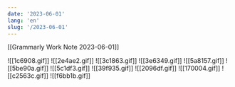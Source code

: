 ```yaml
---
date: '2023-06-01'
lang: 'en'
slug: '/2023-06-01'
---
```


[[Grammarly Work Note 2023-06-01]]

![[1c6908.gif]]
![[2e4ae2.gif]]
![[3c1863.gif]]
![[3e6349.gif]]
![[5a8157.gif]]
![[5be90a.gif]]
![[5c1df3.gif]]
![[39f935.gif]]
![[2096df.gif]]
![[170004.gif]]
![[c2563c.gif]]
![[f6bb1b.gif]]
